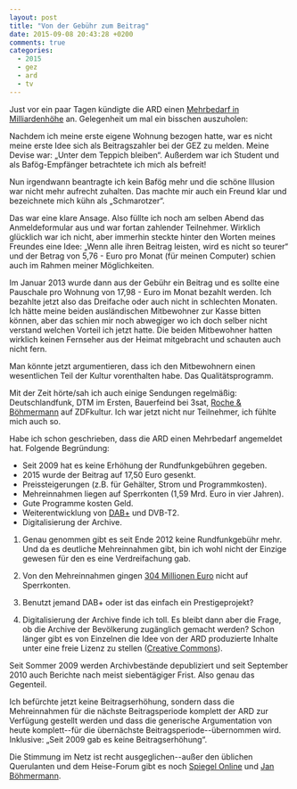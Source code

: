 ```yaml
---
layout: post
title: "Von der Gebühr zum Beitrag"
date: 2015-09-08 20:43:28 +0200
comments: true
categories:
  - 2015
  - gez
  - ard
  - tv
---
```

Just vor ein paar Tagen kündigte die ARD einen [Mehrbedarf in
Milliardenhöhe][mehrbedarf] an. Gelegenheit um mal ein bisschen
auszuholen:

Nachdem ich meine erste eigene Wohnung bezogen hatte, war es nicht
meine erste Idee sich als Beitragszahler bei der GEZ zu melden. Meine
Devise war: „Unter dem Teppich bleiben“. Außerdem war ich Student und
als Bafög-Empfänger betrachtete ich mich als befreit!

Nun irgendwann beantragte ich kein Bafög mehr und die schöne Illusion
war nicht mehr aufrecht zuhalten. Das machte mir auch ein Freund klar
und bezeichnete mich kühn als „Schmarotzer“.

Das war eine klare Ansage. Also füllte ich noch am selben Abend das
Anmeldeformular aus und war fortan zahlender Teilnehmer. Wirklich
glücklich war ich nicht, aber immerhin steckte hinter den Worten
meines Freundes eine Idee: „Wenn alle ihren Beitrag leisten, wird es
nicht so teurer“ und der Betrag von 5,76 - Euro pro Monat (für meinen
Computer) schien auch im Rahmen meiner Möglichkeiten.

Im Januar 2013 wurde dann aus der Gebühr ein Beitrag und es sollte
eine Pauschale pro Wohnung von 17,98 - Euro im Monat bezahlt werden.
Ich bezahlte jetzt also das Dreifache oder auch nicht in schlechten
Monaten. Ich hätte meine beiden ausländischen Mitbewohner zur Kasse
bitten können, aber das schien mir noch abwegiger wo ich doch selber
nicht verstand welchen Vorteil ich jetzt hatte. Die beiden Mitbewohner
hatten wirklich keinen Fernseher aus der Heimat mitgebracht und
schauten auch nicht fern.

Man könnte jetzt argumentieren, dass ich den Mitbewohnern einen
wesentlichen Teil der Kultur vorenthalten habe. Das
Qualitätsprogramm.

Mit der Zeit hörte/sah ich auch einige Sendungen regelmäßig:
Deutschlandfunk, DTM im Ersten, Bauerfeind bei 3sat, [Roche &
Böhmermann][r_u_b] auf ZDFkultur. Ich war jetzt nicht nur Teilnehmer,
ich fühlte mich auch so.

Habe ich schon geschrieben, dass die ARD einen Mehrbedarf angemeldet
hat. Folgende Begründung:

* Seit 2009 hat es keine Erhöhung der Rundfunkgebühren gegeben.
* 2015 wurde der Beitrag auf 17,50 Euro gesenkt.
* Preissteigerungen (z.B. für Gehälter, Strom und Programmkosten).
* Mehreinnahmen liegen auf Sperrkonten (1,59 Mrd. Euro in vier
  Jahren).
* Gute Programme kosten Geld.
* Weiterentwicklung von [DAB+][dab] und DVB-T2.
* Digitalisierung der Archive.

1) Genau genommen gibt es seit Ende 2012 keine Rundfunkgebühr mehr.
Und da es deutliche Mehreinnahmen gibt, bin ich wohl nicht der Einzige
gewesen für den es eine Verdreifachung gab.

2) Von den Mehreinnahmen gingen [304 Millionen Euro][304] nicht auf
Sperrkonten.

3) Benutzt jemand DAB+ oder ist das einfach ein Prestigeprojekt?

4) Digitalisierung der Archive finde ich toll. Es bleibt dann aber die
Frage, ob die  Archive der Bevölkerung zugänglich gemacht werden?
Schon länger gibt es von Einzelnen die Idee von der ARD produzierte
Inhalte unter eine freie Lizenz zu stellen ([Creative Commons][cc]).

Seit Sommer 2009 werden Archivbestände depubliziert und seit September
2010 auch Berichte nach meist siebentägiger Frist. Also genau das
Gegenteil.

Ich befürchte jetzt keine Beitragserhöhung, sondern dass die
Mehreinnahmen für die nächste Beitragsperiode komplett der ARD zur
Verfügung gestellt werden und dass die generische Argumentation von
heute komplett--für die übernächste Beitragsperiode--übernommen wird.
Inklusive: „Seit 2009 gab es keine Beitragserhöhung“.

Die Stimmung im Netz ist recht ausgeglichen--außer den üblichen
Querulanten und dem Heise-Forum gibt es noch [Spiegel Online][spiegel]
und [Jan Böhmermann][jan].

[cc]: http://de.creativecommons.org/
[spiegel]: http://www.spiegel.de/kultur/tv/kommentar-zur-ard-mehr-einnahmen-durch-haushaltbeitrag-a-1050453.html
[jan]: http://www.kraftfuttermischwerk.de/blogg/jan-boehmermann-ueber-den-rundfunkbeitrag/
[r_u_b]: https://de.wikipedia.org/wiki/Roche_%26_B%C3%B6hmermann
[mehrbedarf]: http://www.ard.de/home/intern/presse/pressearchiv/ARD_legt_Finanzplanung_fuer_2017_bis_2020_vor/2095304/index.html
[dab]: https://de.wikipedia.org/wiki/Digital_Audio_Broadcasting
[304]: http://www.stefan-niggemeier.de/blog/14683/die-nimmerklugen-die-handelsblatt-propaganda-gegen-ard-und-zdf/
